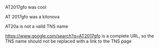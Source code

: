 AT2017gfo was cool

AT 2017gfo was a kilonova

AT20a is not a valid TNS name

https://www.google.com/search?q=AT2017gfo is a complete URL, so the TNS name should not be replaced with a link to the TNS page